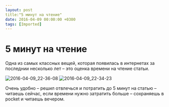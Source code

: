 ```yaml
---
layout: post
title:"5 минут на чтение"
date: 2016-04-09 00:00:00 +0300
tags: [Imported]
---
```

# 5 минут на чтение

Одна из самых классных вещей, которая появилась в интернетах за последнии несколько лет – это оценка времени на чтение статьи.

![2016-04-09_22-36-08](https://vlaim.s3.amazonaws.com/uploads/2016/04/2016-04-09_22-36-08.png) ![2016-04-09_22-34-23](https://vlaim.s3.amazonaws.com/uploads/2016/04/2016-04-09_22-34-23.png)

Очень удобно – решил отвлечься и потратить до 5 минут на статью – читаешь сейчас, если времени нужно затратить больше – сохраняешь в pocket и читаешь вечером.